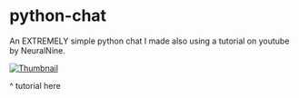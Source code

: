 # python-chat
An EXTREMELY simple python chat I made also using a tutorial on youtube by NeuralNine.

[![Thumbnail](https://img.youtube.com/vi/Ar94t2XhKzM/0.jpg)](https://www.youtube.com/watch?v=Ar94t2XhKzM)

^ tutorial here

